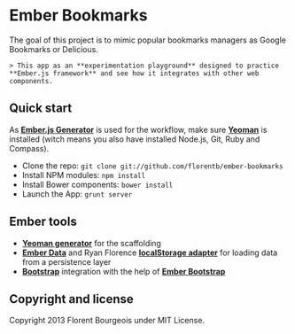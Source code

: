 # Ember Bookmarks

The goal of this project is to mimic popular bookmarks managers as Google Bookmarks or Delicious.

	> This app as an **experimentation playground** designed to practice **Ember.js framework** and see how it integrates with other web components.

## Quick start

As **[Ember.js Generator](https://github.com/yeoman/generator-ember)** is used for the workflow, make sure [**Yeoman**](http://yeoman.io/) is installed (witch means you also have installed Node.js, Git, Ruby and Compass).

*   Clone the repo: `git clone git://github.com/florentb/ember-bookmarks`
*   Install NPM modules: `npm install`
*   Install Bower components: `bower install`
*   Launch the App: `grunt server`

## Ember tools

*   **[Yeoman generator](https://github.com/yeoman/generator-ember)** for the scaffolding
*   **[Ember Data](https://github.com/emberjs/data)** and Ryan Florence **[localStorage adapter](https://github.com/rpflorence/ember-localstorage-adapter)** for loading data from a persistence layer
*   **[Bootstrap](https://github.com/twbs/bootstrap)** integration with the help of **[Ember Bootstrap](https://github.com/emberjs-addons/ember-bootstrap)**

## Copyright and license

Copyright 2013 Florent Bourgeois under MIT License.